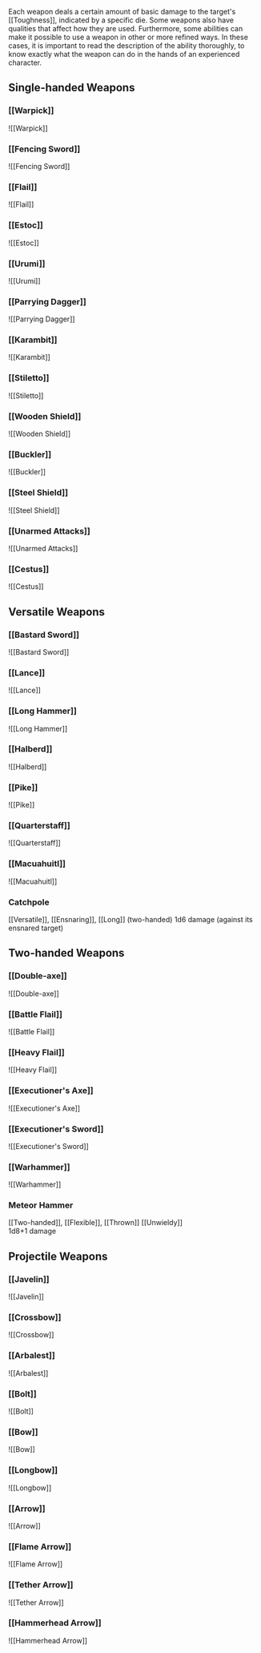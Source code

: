 Each weapon deals a certain amount of basic damage to the target's [[Toughness]], indicated by a specific die. Some weapons also have qualities that affect how they are used. Furthermore, some abilities can make it possible to use a weapon in other or more refined ways. In these cases, it is important to read the description of the ability thoroughly, to know exactly what the weapon can do in the hands of an experienced character.
## Single-handed Weapons
### [[Warpick]]
![[Warpick]]
### [[Fencing Sword]]
![[Fencing Sword]]
### [[Flail]]
![[Flail]]
### [[Estoc]]
![[Estoc]]
### [[Urumi]]
![[Urumi]]
### [[Parrying Dagger]]
![[Parrying Dagger]]
### [[Karambit]]
![[Karambit]]
### [[Stiletto]]
![[Stiletto]]
### [[Wooden Shield]]
![[Wooden Shield]]
### [[Buckler]]
![[Buckler]]
### [[Steel Shield]]
![[Steel Shield]]
### [[Unarmed Attacks]]
![[Unarmed Attacks]]
### [[Cestus]]
![[Cestus]]
## Versatile Weapons
### [[Bastard Sword]]
![[Bastard Sword]]
### [[Lance]]
![[Lance]]
### [[Long Hammer]]
![[Long Hammer]]
### [[Halberd]]
![[Halberd]]
### [[Pike]]
![[Pike]]
### [[Quarterstaff]]
![[Quarterstaff]]
### [[Macuahuitl]]
![[Macuahuitl]]
### Catchpole
[[Versatile]], [[Ensnaring]], [[Long]] (two-handed)
1d6 damage (against its ensnared target)
## Two-handed Weapons
### [[Double-axe]]
![[Double-axe]]
### [[Battle Flail]]
![[Battle Flail]]
### [[Heavy Flail]]
![[Heavy Flail]]
### [[Executioner's Axe]]
![[Executioner's Axe]]
### [[Executioner's Sword]]
![[Executioner's Sword]]
### [[Warhammer]]
![[Warhammer]]
### Meteor Hammer
[[Two-handed]], [[Flexible]], [[Thrown]] [[Unwieldy]]<br>1d8+1 damage
## Projectile Weapons
### [[Javelin]]
![[Javelin]]
### [[Crossbow]]
![[Crossbow]]
### [[Arbalest]]
![[Arbalest]]
### [[Bolt]]
![[Bolt]]
### [[Bow]]
![[Bow]]
### [[Longbow]]
![[Longbow]]
### [[Arrow]]
![[Arrow]]
### [[Flame Arrow]]
![[Flame Arrow]]
### [[Tether Arrow]]
![[Tether Arrow]]
### [[Hammerhead Arrow]]
![[Hammerhead Arrow]]
